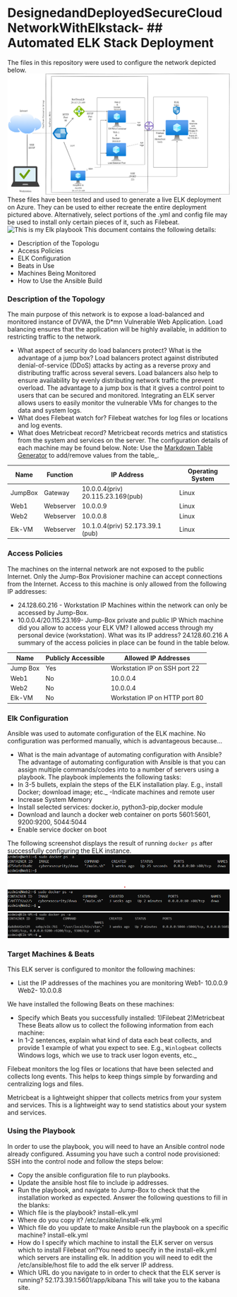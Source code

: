 # DesignedandDeployedSecureCloudNetworkWithElkstack- ## Automated ELK Stack Deployment
The files in this repository were used to configure the network depicted below.
![This is my Elk Network Diaram](https://github.com/EmilyATheodorakos/DesignedandDeployedSecureCloudNetworkWithElkstack-/blob/main/Images/Elk%20Network%20Diagram.drawio.png)
These files have been tested and used to generate a live ELK deployment on Azure. They can be used to either recreate the entire deployment pictured above. Alternatively, select portions of the .yml and config file may be used to install only certain pieces of it, such as Filebeat.
![This is my Elk playbook](https://github.com/EmilyATheodorakos/DesignedandDeployedSecureCloudNetworkWithElkstack-/blob/main/Ansible/install-elk.yml)
This document contains the following details:
- Description of the Topologu
- Access Policies
- ELK Configuration
- Beats in Use
- Machines Being Monitored
- How to Use the Ansible Build
### Description of the Topology
The main purpose of this network is to expose a load-balanced and monitored instance of DVWA, the D*mn Vulnerable Web Application.
Load balancing ensures that the application will be highly available, in addition to restricting traffic to the network.
- What aspect of security do load balancers protect? What is the advantage of a jump box? Load balancers protect against distributed denial-of-service (DDoS) attacks by acting as a reverse proxy and distributing traffic across several severs. Load balancers also help to ensure availability by evenly distributing network traffic the prevent overload. The advantage to a jump box is that it gives a control point to users that can be secured and monitored. 
Integrating an ELK server allows users to easily monitor the vulnerable VMs for changes to the data and system logs.
- What does Filebeat watch for? Filebeat watches for log files or locations and log events. 
- What does Metricbeat record? Metricbeat records metrics and statistics from the system and services on the server. 
The configuration details of each machine may be found below.
Note: Use the [Markdown Table Generator](http://www.tablesgenerator.com/markdown_tables) to add/remove values from the table_.

| Name    | Function  | IP Address                         | Operating System |
|---------|-----------|------------------------------------|------------------|
| JumpBox | Gateway   | 10.0.0.4(priv) 20.115.23.169(pub)  | Linux            |
| Web1    | Webserver | 10.0.0.9                           | Linux            |
| Web2    | Webserver | 10.0.0.8                           | Linux            |
| Elk-VM  | Webserver | 10.1.0.4(priv) 52.173.39.1 (pub)   | Linux            |

### Access Policies
The machines on the internal network are not exposed to the public Internet. 
Only the Jump-Box Provisioner machine can accept connections from the Internet. Access to this machine is only allowed from the following IP addresses:
- 24.128.60.216 - Workstation IP
Machines within the network can only be accessed by Jump-Box.
- 10.0.0.4/20.115.23.169- Jump-Box private and public IP 
Which machine did you allow to access your ELK VM? 
I allowed access through my personal device (workstation). 
What was its IP address? 
24.128.60.216
A summary of the access policies in place can be found in the table below.

| Name     | Publicly Accessible | Allowed IP Addresses          |
|----------|---------------------|-------------------------------|
| Jump Box | Yes                 | Workstation IP on SSH port 22 |
| Web1     | No                  | 10.0.0.4                      |
| Web2     | No                  | 10.0.0.4                      | 
| Elk-VM   | No                  | Workstation IP on HTTP port 80|

### Elk Configuration
Ansible was used to automate configuration of the ELK machine. No configuration was performed manually, which is advantageous because...
- What is the main advantage of automating configuration with Ansible? The advantage of automating configuration with Ansible is that you can assign multiple commands/codes into to a number of servers using a playbook. 
The playbook implements the following tasks:
- In 3-5 bullets, explain the steps of the ELK installation play. E.g., install Docker; download image; etc._
-Indicate machines and remote user
- Increase System Memory
- Install selected services: docker.io, python3-pip,docker module 
- Download and launch a docker web container on ports 5601:5601,
  9200:9200, 5044:5044
- Enable service docker on boot

The following screenshot displays the result of running `docker ps` after successfully configuring the ELK instance.
![This is the web1 docker output](https://github.com/EmilyATheodorakos/DesignedandDeployedSecureCloudNetworkWithElkstack-/blob/main/Images/web1_docker_ps_output.png)
![This is the web2 docker output](https://github.com/EmilyATheodorakos/DesignedandDeployedSecureCloudNetworkWithElkstack-/blob/main/Images/web2_docker_ps_output.png)
![This is the Elk docker output](https://github.com/EmilyATheodorakos/DesignedandDeployedSecureCloudNetworkWithElkstack-/blob/main/Images/elk_docker_ps_output.png)

### Target Machines & Beats
This ELK server is configured to monitor the following machines:
- List the IP addresses of the machines you are monitoring
Web1- 10.0.0.9
Web2- 10.0.0.8

We have installed the following Beats on these machines:
- Specify which Beats you successfully installed:
1)Filebeat
2)Metricbeat
These Beats allow us to collect the following information from each machine:
- In 1-2 sentences, explain what kind of data each beat collects, and provide 1 example of what you expect to see. E.g., `Winlogbeat` collects Windows logs, which we use to track user logon events, etc._

Filebeat monitors the log files or locations that have been selected and collects long events. This helps to keep things simple by forwarding and centralizing logs and files.  

Metricbeat is a lightweight shipper that collects metrics from your system and services. This is a lightweight way to send statistics about your system and services.  
### Using the Playbook
In order to use the playbook, you will need to have an Ansible control node already configured. Assuming you have such a control node provisioned: 
SSH into the control node and follow the steps below:
- Copy the ansible configuration file to run playbooks.
- Update the ansible host file to include ip addresses. 
- Run the playbook, and navigate to Jump-Box to check that the installation worked as expected.
Answer the following questions to fill in the blanks:
- Which file is the playbook? install-elk.yml 
- Where do you copy it? /etc/ansible/install-elk.yml
- Which file do you update to make Ansible run the playbook on a specific machine? install-elk.yml 
- How do I specify which machine to install the ELK server on versus which to install Filebeat on?You need to specify in the install-elk.yml which servers are installing elk. In addition you will need to edit the /etc/ansible/host file to add the elk server IP address. 
- Which URL do you navigate to in order to check that the ELK server is running? 52.173.39.1:5601/app/kibana This will take you to the kabana site. 

